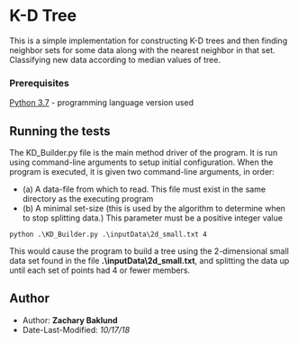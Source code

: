 # K-D Tree

This is a simple implementation for
constructing K-D trees and then finding neighbor sets
for some data along with the nearest neighbor in that set.
Classifying new data according to median values of tree. 

### Prerequisites

[Python 3.7](https://www.python.org/downloads/) - programming language version used

## Running the tests

The KD_Builder.py file is the main method driver of the program.
It is run using command-line arguments to setup initial configuration.
When the program is executed, it is given two command-line arguments, in order:
* (a) A data-file from which to read. This file must exist in the same directory as the executing program
* (b) A minimal set-size (this is used by the algorithm to determine when to stop splitting data.) This parameter must be a positive integer value

```
python .\KD_Builder.py .\inputData\2d_small.txt 4
```
This would cause the program to build a tree using the 2-dimensional small data set found in the file **.\inputData\2d_small.txt**, and splitting the data up until each set of points had 4 or fewer members.

## Author

* Author: **Zachary Baklund**
* Date-Last-Modified: *10/17/18*